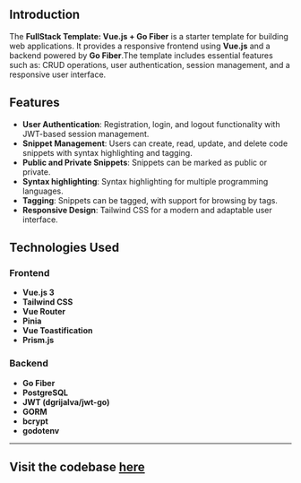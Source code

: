 ## Introduction

The **FullStack Template: Vue.js + Go Fiber** is a starter template for building web applications. It provides a responsive frontend using **Vue.js** and a backend powered by **Go Fiber**.The template includes essential features such as: CRUD operations, user authentication, session management, and a responsive user interface.

## Features

- **User Authentication**: Registration, login, and logout functionality with JWT-based session management.
- **Snippet Management**: Users can create, read, update, and delete code snippets with syntax highlighting and tagging.
- **Public and Private Snippets**: Snippets can be marked as public or private.
- **Syntax highlighting**: Syntax highlighting for multiple programming languages.
- **Tagging**: Snippets can be tagged, with support for browsing by tags.
- **Responsive Design**: Tailwind CSS for a modern and adaptable user interface.


## Technologies Used

### Frontend

- **Vue.js 3**
- **Tailwind CSS**
- **Vue Router**
- **Pinia**
- **Vue Toastification**
- **Prism.js**

### Backend

- **Go Fiber**
- **PostgreSQL**
- **JWT (dgrijalva/jwt-go)**
- **GORM**
- **bcrypt**
- **godotenv**

---
Visit the codebase [here](https://github.com/Abhishek-Mallick/yri/tree/main/template/FullStack/Vue(Frontend)+GoFiber(Backend))
---
